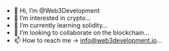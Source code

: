 - 👋 Hi, I’m @Web3Development
- 👀 I’m interested in crypto...
- 🌱 I’m currently learning solidity...
- 💞️ I’m looking to collaborate on the blockchain...
- 📫 How to reach me -> info@web3development.io...

<!---
Web3Development/Web3Development is a ✨ special ✨ repository because its `README.md` (this file) appears on your GitHub profile.
You can click the Preview link to take a look at your changes.
--->
